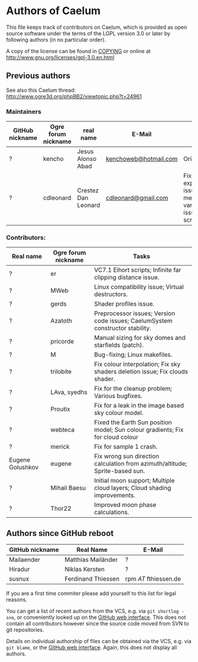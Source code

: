 # Authors of Caelum
This file keeps track of contributors on Caelum,
which is provided as open source software under the terms of the LGPL version 3.0 or later by following authors (in no particular order).

A copy of the license can be found in [COPYING](COPYING) or online at http://www.gnu.org/licenses/gpl-3.0.en.html

## Previous authors
See also this Caelum thread: http://www.ogre3d.org/phpBB2/viewtopic.php?t=24961

### Maintainers
| GitHub nickname    | Ogre forum nickname | real name            | E-Mail                | Tasks                            |
---------------------|---------------------|----------------------|-----------------------|----------------------------------|
| ?                  | kencho              | Jesus Alonso Abad    | kenchoweb@hotmail.com | Original maintainer              |
| ?                  | cdleonard           | Crestez Dan Leonard  | cdleonard@gmail.com   | Fixed exporting/importing issues with static members; Fixed various building issues; Project scripts; Maintainer |

### Contributors:
| Real name       | Ogre forum nickname | Tasks                                                                         |
|-----------------|---------------------|-------------------------------------------------------------------------------|
| ?               | er                  | VC7.1 Eihort scripts; Infinite far clipping distance issue.                   |
| ?               | MWeb                | Linux compatibility issue; Virtual destructors.                               |
| ?               | gerds               | Shader profiles issue.                                                        |
| ?               | Azatoth             | Preprocessor issues; Version code issues; CaelumSystem constructor stability. |
| ?               | pricorde            | Manual sizing for sky domes and starfields (patch).                           |
| ?               | M                   | Bug-fixing; Linux makefiles.                                                  |
| ?               | trilobite           | Fix colour interpolation; Fix sky shaders deletion issue; Fix clouds shader.  |
| ?               | LAva, syedhs        | Fix for the cleanup problem; Various bugfixes.                                |
| ?               | Proutix             | Fix for a leak in the image based sky colour model.                           |
| ?               | webteca             | Fixed the Earth Sun position model; Sun colour gradients; Fix for cloud colour|
| ?               | merick              | Fix for sample 1 crash.                                                       |
| Eugene Golushkov| eugene              | Fix wrong sun direction calculation from azimuth/altitude; Sprite-based sun.  |
| ?               | Mihail Baesu        | Initial moon support; Multiple cloud layers; Cloud shading improvements.      |
| ?               | Thor22              | Improved moon phase calculations.                                             |

## Authors since GitHub reboot

| GitHub nickname | Real Name          | E-Mail                 |
|-----------------|--------------------|------------------------|
| Mailaender      | Matthias Mailänder | ?                      |
| Hiradur         | Niklas Kersten     | ?                      |
| susnux          | Ferdinand Thiessen | rpm _AT_ fthiessen.de  |

If you are a first time commiter please add yourself to this list for legal reasons.

You can get a list of recent authors from the VCS, e.g. via `git shortlog -sne`,
or conveniently looked up on the [GitHub web interface](https://github.com/RigsOfRods/ogre-caelum/graphs/contributors).
This does not contain all contributors however since the source code moved from SVN to git repositories.

Details on individual authorship of files can be obtained via the VCS, e.g. via `git blame`,
or the [GitHub web interface](https://github.com/RigsOfRods/ogre-caelum/commits/master). Again, this does not display all authors.
